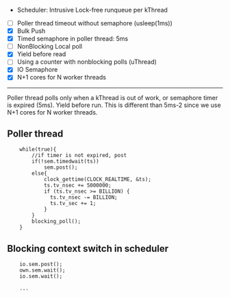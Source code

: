 - Scheduler: Intrusive Lock-free runqueue per kThread
- [ ] Poller thread timeout without semaphore (usleep(1ms))
- [x] Bulk Push
- [x] Timed semaphore in poller thread: 5ms
- [ ] NonBlocking Local poll
- [x] Yield before read
- [ ] Using a counter with nonblocking polls (uThread)
- [x] IO Semaphore
- [x] N+1 cores for N worker threads

---

Poller thread polls only when a kThread is out of work,
or semaphore timer is expired (5ms). Yield before run. This is different than
5ms-2 since we use N+1  cores for N worker threads.

## Poller thread

```
    while(true){
        //if timer is not expired, post
        if(!sem.timedwait(ts))
            sem.post();
        else{
            clock_gettime(CLOCK_REALTIME, &ts);
            ts.tv_nsec += 5000000;
            if (ts.tv_nsec >= BILLION) {
              ts.tv_nsec -= BILLION;
              ts.tv_sec += 1;
            }
        }
        blocking_poll();
    }
```

## Blocking context switch in scheduler
```
    io.sem.post();
    own.sem.wait();
    io.sem.wait();

    ...
```